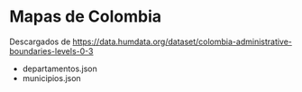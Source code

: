 # Mapas de Colombia

Descargados de https://data.humdata.org/dataset/colombia-administrative-boundaries-levels-0-3
- departamentos.json
- municipios.json